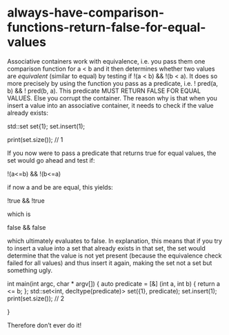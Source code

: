 # always-have-comparison-functions-return-false-for-equal-values

Associative containers work with equivalence, i.e. you pass them one
comparison function for a < b and it then determines whether two values
are _equivalent_ (similar to equal) by testing if !(a < b) && !(b < a).
It does so more precisely by using the function you pass as a predicate,
i.e. ! pred(a, b) && ! pred(b, a). This predicate MUST RETURN FALSE FOR
EQUAL VALUES. Else you corrupt the container. The reason why is that
when you insert a value into an associative container, it needs to check
if the value already exists:

std::set<int> set{1};
 set.insert(1);

print(set.size()); // 1

If you now were to pass a predicate that returns true for equal values,
the set would go ahead and test if:

!(a<=b) && !(b<=a)

if now a and be are equal, this yields:

!true && !true

which is

false && false

which ultimately evaluates to false. In explanation, this means that if
you try to insert a value into a set that already exists in that set,
the set would determine that the value is not yet present (because the
equivalence check failed for all values) and thus insert it again,
making the set not a set but something ugly.

int main(int argc, char * argv[])
 {
auto predicate = [&] (int a, int b) { return a <= b; };
std::set<int, decltype(predicate)> set({1}, predicate);
 set.insert(1);
print(set.size()); // 2

}

Therefore don’t ever do it!
